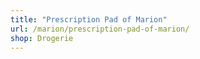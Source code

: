 ```yaml
---
title: "Prescription Pad of Marion"
url: /marion/prescription-pad-of-marion/
shop: Drogerie
---
```

